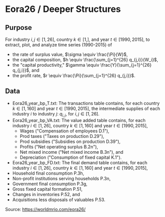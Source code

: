 # Eora26 / Deeper Structures

## Purpose

For industry $i, j \in [1, 26]$, country $k \in [1, ]$, and year $t \in [1990, 2015]$, to extract, plot, and analyze time series (1990-2015) of
- the rate of surplus value, $\sigma \equiv \frac{\Pi}{W}$,
- the capital composition, $h \equiv \frac{\sum_{j=1}^{26} q_{j,i}}{W_i}$, 
- the "capital productivity," $\gamma \equiv \frac{Y}{\sum_{j=1}^{26} q_{j,i}}$, and
- the profit rate, $r \equiv \frac{\Pi}{\sum_{j=1}^{26} q_{j,i}}$.

## Data

- Eora26_year_bp_T.txt: The transactions table contains, for each country $k \in [1, 160]$ and year $t \in [1990, 2015]$, the intermediate supplies of each industry $i$ to industry $j$: $q_{i,j}$, for $i, j \in [1, 26]$.
- Eora26_year_bp_VA.txt: The value added table contains, for each industry $i \in [1, 26]$, country $k \in [1, 160]$ and year $t \in [1990, 2015]$,
  - Wages ("Compensation of employees D.1"), 
  - Prod taxes ("Taxes on production D.29"), 
  - Prod subsidies ("Subsidies on production D.39"), 
  - Profits ("Net operating surplus B.2n"), 
  - Net mixed income ("Net mixed income B.3n"), and
  - Depreciation ("Consumption of fixed capital K.1").
 - Eora26_year_bp_FD.txt: The final demand table contains, for each industry $i \in [1, 26]$, country $k \in [1, 160]$ and year $t \in [1990, 2015]$,
  - Household final consumption P.3h,
  - Non-profit institutions serving households P.3n,
  - Government final consumption P.3g,
  - Gross fixed capital formation P.51,	
  - Changes in inventories P.52, and
  - Acquisitions less disposals of valuables P.53.


Source: https://worldmrio.com/eora26/
